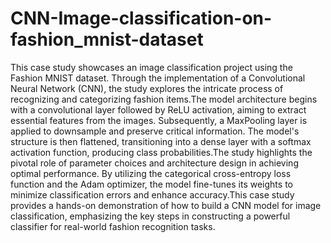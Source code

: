 # CNN-Image-classification-on-fashion_mnist-dataset
This case study showcases an image classification project using the Fashion MNIST dataset. Through the implementation of a Convolutional Neural Network (CNN), the study explores the intricate process of recognizing and categorizing fashion items.The model architecture begins with a convolutional layer followed by ReLU activation, aiming to extract essential features from the images. Subsequently, a MaxPooling layer is applied to downsample and preserve critical information. The model's structure is then flattened, transitioning into a dense layer with a softmax activation function, producing class probabilities.The study highlights the pivotal role of parameter choices and architecture design in achieving optimal performance. By utilizing the categorical cross-entropy loss function and the Adam optimizer, the model fine-tunes its weights to minimize classification errors and enhance accuracy.This case study provides a hands-on demonstration of how to build a CNN model for image classification, emphasizing the key steps in constructing a powerful classifier for real-world fashion recognition tasks.
